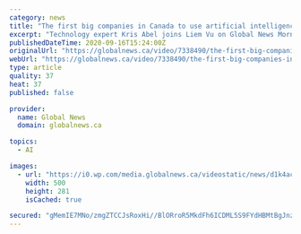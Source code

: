 ```yaml
---
category: news
title: "The first big companies in Canada to use artificial intelligence"
excerpt: "Technology expert Kris Abel joins Liem Vu on Global News Morning to talk about how the first major corporations in the country will begin using artificial intelligence."
publishedDateTime: 2020-09-16T15:24:00Z
originalUrl: "https://globalnews.ca/video/7338490/the-first-big-companies-in-canada-to-use-artificial-intelligence"
webUrl: "https://globalnews.ca/video/7338490/the-first-big-companies-in-canada-to-use-artificial-intelligence"
type: article
quality: 37
heat: 37
published: false

provider:
  name: Global News
  domain: globalnews.ca

topics:
  - AI

images:
  - url: "https://i0.wp.com/media.globalnews.ca/videostatic/news/d1k4acdl3l-7607lvopz8/GNM_LIEM_A.I._TECH_FOR_HOME_STILL.jpg?w=500&quality=70&strip=all"
    width: 500
    height: 281
    isCached: true

secured: "gMemIE7MNo/zmgZTCCJsRoxHi//BlORroR5MkdFh6ICDML5S9FYdHBMtBgJnzGLVSSq/pHrq1VMrGxAKipDdkEdub+DkVTMf9GU3pW7Kbsy9cvv/+seV2GhjNZBp/HFJnXI0rVoHLsQKxNiC66yGaszymlwwkXygnKPAC0oEpwBuuH0QIIsw6gIG8fCQuVpXrw7E+FfzVTgRi+xzd93rj1095wVXb77aIdNkKeO7c8mxGDyYnVhwhKZM/UC/UqLd5lbhuX+yp7TeWPwCGYiZUeW6NT5xhFqgBz3xkOEBur1Lg179m+fqP1X6MtEGvAtpAD+rtrJWXgtZemt6dWkl3uLklZypKJ1tLe1D/p/suwM=;PK3kApjWkKqj/OU198N2/g=="
---
```


